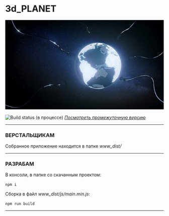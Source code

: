 
# 3d_PLANET  


![Screenshot](https://github.com/fire888/planet/blob/master/www_dist/assets/screenshot.jpg)   

![Build status](https://img.shields.io/badge/build-45%25-yellow.svg)
(в процессе) [*Посмотреть промежуточную версию*](http://js.otrisovano.ru/tests/180911Planet/master)

____

### ВЕРСТАЛЬЩИКАМ 

Собранное приложение находится в папке *www_dist/*  

____

### РАЗРАБАМ 

В консоли, в папке со скачанным проектом: 

```
npm i
```
Сборка в файл *www_dist/js/main.min.js*:
```
npm run build
```

____

